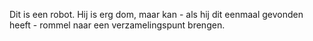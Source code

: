 Dit is een robot. Hij is erg dom, maar kan - als hij dit eenmaal gevonden heeft - rommel naar een verzamelingspunt brengen.
